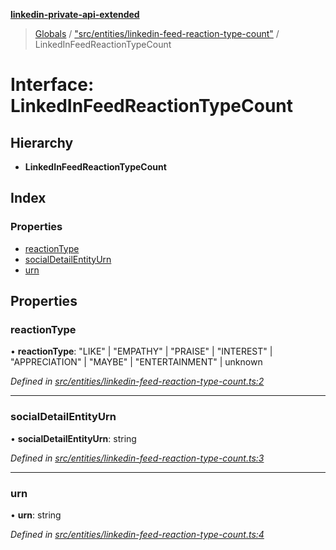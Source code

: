 **[linkedin-private-api-extended](../README.md)**

> [Globals](../globals.md) / ["src/entities/linkedin-feed-reaction-type-count"](../modules/_src_entities_linkedin_feed_reaction_type_count_.md) / LinkedInFeedReactionTypeCount

# Interface: LinkedInFeedReactionTypeCount

## Hierarchy

* **LinkedInFeedReactionTypeCount**

## Index

### Properties

* [reactionType](_src_entities_linkedin_feed_reaction_type_count_.linkedinfeedreactiontypecount.md#reactiontype)
* [socialDetailEntityUrn](_src_entities_linkedin_feed_reaction_type_count_.linkedinfeedreactiontypecount.md#socialdetailentityurn)
* [urn](_src_entities_linkedin_feed_reaction_type_count_.linkedinfeedreactiontypecount.md#urn)

## Properties

### reactionType

•  **reactionType**: \"LIKE\" \| \"EMPATHY\" \| \"PRAISE\" \| \"INTEREST\" \| \"APPRECIATION\" \| \"MAYBE\" \| \"ENTERTAINMENT\" \| unknown

*Defined in [src/entities/linkedin-feed-reaction-type-count.ts:2](https://github.com/khanhtranngoccva/linkedin-private-api/blob/a682f4e/src/entities/linkedin-feed-reaction-type-count.ts#L2)*

___

### socialDetailEntityUrn

•  **socialDetailEntityUrn**: string

*Defined in [src/entities/linkedin-feed-reaction-type-count.ts:3](https://github.com/khanhtranngoccva/linkedin-private-api/blob/a682f4e/src/entities/linkedin-feed-reaction-type-count.ts#L3)*

___

### urn

•  **urn**: string

*Defined in [src/entities/linkedin-feed-reaction-type-count.ts:4](https://github.com/khanhtranngoccva/linkedin-private-api/blob/a682f4e/src/entities/linkedin-feed-reaction-type-count.ts#L4)*

